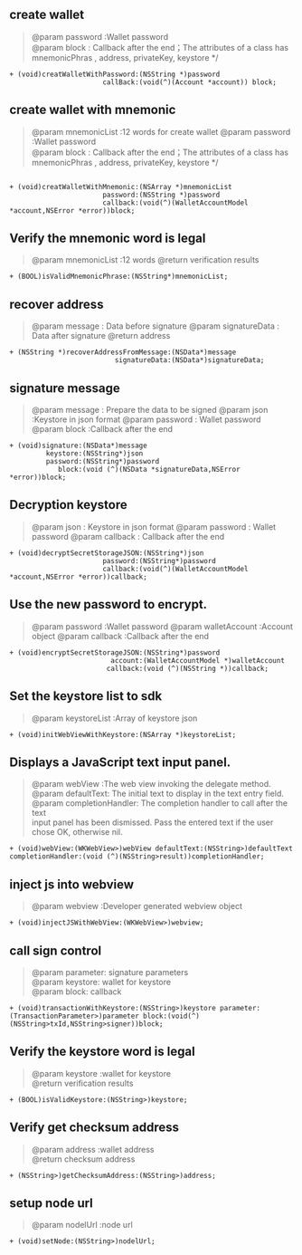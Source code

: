 ##  create wallet   
>
>    @param password :Wallet password  
>    @param block : Callback after the end；The attributes of a class has mnemonicPhras , address, privateKey, keystore 
> */

```
+ (void)creatWalletWithPassword:(NSString *)password
                       callBack:(void(^)(Account *account)) block;

```

## create wallet with mnemonic   
>
>    @param mnemonicList :12 words for create wallet
>    @param password :Wallet password  
>    @param block : Callback after the end；The attributes of a class has mnemonicPhras , address, privateKey, keystore 
> */
```

+ (void)creatWalletWithMnemonic:(NSArray *)mnemonicList
                       password:(NSString *)password
                       callback:(void(^)(WalletAccountModel *account,NSError *error))block;

```

##  Verify the mnemonic word is legal     
>
>   @param mnemonicList :12 words 
>   @return verification results
> 
```
+ (BOOL)isValidMnemonicPhrase:(NSString*)mnemonicList;
```



##  recover address
>
>  @param message : Data before signature
>  @param signatureData : Data after signature
>  @return  address  
> 

```
+ (NSString *)recoverAddressFromMessage:(NSData*)message
                          signatureData:(NSData*)signatureData;
```

##   signature message  
>
>   @param message : Prepare the data to be signed
>   @param json :Keystore in json format
>   @param password :  Wallet password
>   @param block :Callback after the end
>

```
+ (void)signature:(NSData*)message
         keystore:(NSString*)json
         password:(NSString*)password
            block:(void (^)(NSData *signatureData,NSError *error))block;

```

##  Decryption keystore
>
 >  @param json : Keystore in json format
 >  @param password : Wallet password
 >  @param callback : Callback after the end
 >
 >
 ```
+ (void)decryptSecretStorageJSON:(NSString*)json
                        password:(NSString*)password
                        callback:(void(^)(WalletAccountModel *account,NSError *error))callback;
```
##  Use the new password to encrypt.
>
>   @param password :Wallet password
>   @param walletAccount :Account object
>   @param callback :Callback after the end
> 
> 
```
+ (void)encryptSecretStorageJSON:(NSString*)password
                         account:(WalletAccountModel *)walletAccount
                        callback:(void (^)(NSString *))callback;
```


##  Set the keystore list to sdk  
>
>  @param keystoreList :Array of keystore json
>
>

```
+ (void)initWebViewWithKeystore:(NSArray *)keystoreList;
```

##  Displays a JavaScript text input panel.  
>
> @param webView :The web view invoking the delegate method.   
> @param defaultText: The initial text to display in the text entry field.   
> @param completionHandler: The completion handler to call after the text   
  input panel has been dismissed. Pass the entered text if the user chose
  OK, otherwise nil.
>
```
+ (void)webView:(WKWebView>)webView defaultText:(NSString>)defaultText completionHandler:(void (^)(NSString>result))completionHandler;
```

##   inject js into webview   
>
>  @param webview :Developer generated webview object
>
>
```
+ (void)injectJSWithWebView:(WKWebView>)webview;
```
##   call sign control
>
>  @param parameter: signature parameters   
>  @param keystore: wallet for keystore    
>  @param block: callback   
>
>
```
+ (void)transactionWithKeystore:(NSString>)keystore parameter:(TransactionParameter>)parameter block:(void(^)(NSString>txId,NSString>signer))block;
```
##   Verify the keystore word is legal 
>
>  @param keystore :wallet for keystore   
>  @return verification results   
>

```
+ (BOOL)isValidKeystore:(NSString>)keystore;
```

##  Verify get checksum address    
>
>  @param address :wallet address   
>  @return checksum address   
>
```
+ (NSString>)getChecksumAddress:(NSString>)address;
```
##  setup node url   
>
>  @param nodelUrl :node url   
>
>
```
+ (void)setNode:(NSString>)nodelUrl;
```


